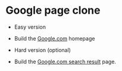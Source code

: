 # Google page clone
- Easy version
 + Build the [Google.com](https://www.google.com/) homepage

- Hard version (optional)
 + Build the [Google.com search result](https://www.google.com/search?sxsrf=ALeKk02K2p8Z-AaJN7Q5M8tYozdUJztnVw%3A1589100497137&ei=0b-3Xsf4B82xmAWhgae4Ag&q=hire+me&oq=hire+me&gs_lcp=CgZwc3ktYWIQAzICCAAyAggAMgIIADICCAAyAggAMgIIADICCAAyAggAMgIIADICCAA6BAgjECc6DQguEEMQiwMQmAMQqAM6BAgAEEM6EQguEMcBEKMCEIsDEKcDEKgDOgUIABCRAjoLCC4QiwMQqAMQnQM6EQguEMcBEKMCEIsDEKgDEKcDOgsILhCLAxCoAxCkAzoLCC4QiwMQqAMQowM6CwguEIsDEJ0DEKgDUPEFWIA3YNM3aABwAHgAgAGJBYgBwBeSAQswLjEuMy4xLjAuM5gBAKABAaoBB2d3cy13aXq4AQI&sclient=psy-ab&ved=0ahUKEwiHpZPV9KjpAhXNGKYKHaHACScQ4dUDCAw&uact=5)  page.
